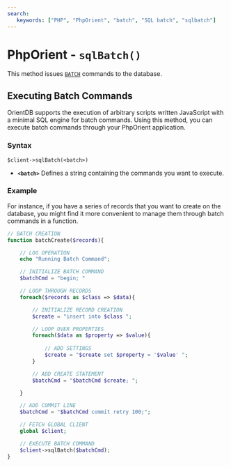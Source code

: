 ```yaml
---
search:
   keywords: ["PHP", "PhpOrient", "batch", "SQL batch", "sqlbatch"]
---
```


# PhpOrient - `sqlBatch()`

This method issues [`BATCH`](../sql/SQL-batch.md) commands to the database.

## Executing Batch Commands

OrientDB supports the execution of arbitrary scripts written JavaScript with a minimal SQL engine for batch commands.  Using this method, you can execute batch commands through your PhpOrient application.

### Syntax

```
$client->sqlBatch(<batch>)
```

- **`<batch>`** Defines a string containing the commands you want to execute.

### Example

For instance, if you have a series of records that you want to create on the database, you might find it more convenient to manage them through batch commands in a function.

```php
// BATCH CREATION
function batchCreate($records){

	// LOG OPERATION
	echo "Running Batch Command";

	// INITIALIZE BATCH COMMAND
	$batchCmd = "begin; "

	// LOOP THROUGH RECORDS
	foreach($records as $class => $data){

		// INITIALIZE RECORD CREATION
		$create = "insert into $class ";

		// LOOP OVER PROPERTIES
		foreach($data as $property => $value){
			
			// ADD SETTINGS
			$create = "$create set $property = '$value' ";
		}

		// ADD CREATE STATEMENT
		$batchCmd = "$batchCmd $create; ";

	}

	// ADD COMMIT LINE
	$batchCmd = "$batchCmd commit retry 100;";

	// FETCH GLOBAL CLIENT
	global $client;

	// EXECUTE BATCH COMMAND
	$client->sqlBatch($batchCmd);	
}
```

